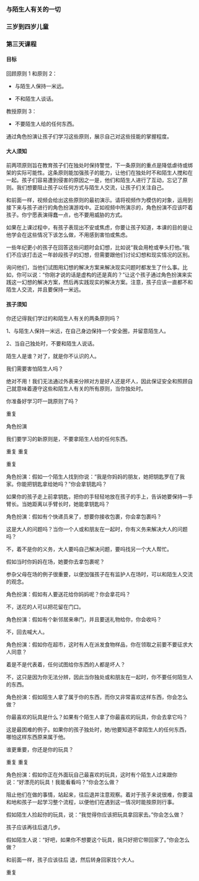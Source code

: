 ### 与陌生人有关的一切

### 三岁到四岁儿童

### 第三天课程

#### 目标

回顾原则 1 和原则 2：

* 与陌生人保持一米远。

* 不和陌生人谈话。

教授原则 3：

* 不要陌生人给的任何东西。

通过角色扮演让孩子们学习这些原则，展示自己对这些技能的掌握程度。

#### 大人须知

前两项原则旨在教育孩子们在独处时保持警觉，下一条原则的重点是降低虐待或绑架的实际可能性。这条原则能加强孩子的能力，让他们在独处时不和陌生人搅和在一起。孩子们容易遭到侵害的原因之一是，他们和陌生人进行了互动，忘记了原则。我们想要阻止孩子以任何方式与陌生人交流，让孩子们关注自己。

和前面一样，视频会给出这些原则的最初演示。请将视频作为模仿的对象，运用到接下来与孩子进行的角色扮演游戏中。正如视频中所演示的，角色扮演不应该吓着孩子。你宁愿表演得蠢一点，也不要用威胁的方式。

如果在上课过程中，有孩子表现出不安或焦虑，你要让孩子知道，本课的目的是让他学会在这些情况下该怎么做，不用感到害怕或焦虑。

一些年纪更小的孩子在回答这些问题时会幻想，比如说“我会用枪或拳头打他。”我们不应该打击这一年龄段孩子的幻想，但需要跟他们讨论幻想和现实情况的区别。

询问他们，当他们试图用幻想的解决方案来解决现实问题时都发生了什么事。比如，你可以说：“你刚才说的话是虚构的还是真的？”让这个孩子通过角色扮演来实践这一幻想的解决方案，然后再实践现实的解决方案。注意，孩子应该一直都不和陌生人交流，并且要保持一米远。

#### 孩子须知

你还记得我们学过的和陌生人有关的两条原则吗？

1、与陌生人保持一米远，在自己身边保持一个安全圈，并留意陌生人。

2、当自己独处时，不要和陌生人说话。

陌生人是谁？对了，就是你不认识的人。

我们需要害怕陌生人吗？

绝对不用！我们无法通过外表来分辨对方是好人还是坏人，因此保证安全和照顾自己就意味着遵守这些和陌生人有关的所有原则，当你独处时。

你准备好学习吓一跳原则了吗？

重复

角色扮演

我们要学习的新原则是，不要拿陌生人给的任何东西。

重复
重复

重复

角色扮演：假如一个陌生人找到你说：“我是你妈妈的朋友，她把钥匙罗在了我家。你能把钥匙拿给她吗？”你会拿钥匙吗？

如果你的孩子走上前拿钥匙，把你的手轻轻地放在孩子的手上，告诉她要保持一手臂长。当她距离以手臂长时，她能拿钥匙吗？

角色扮演：假如有个快递员来了，想要你接收包裹，你会拿包裹吗？

这是大人的问题吗？当你一个人或和朋友在一起时，你有义务来解决大人的问题吗？

不，着不是你的义务，大人要吗自己解决问题，要吗找另一个大人帮忙。

假如当时你妈妈在场，她要你去拿包裹呢？

参杂父母在场的例子很重要，以便加强孩子在有监护人在场时，可以和陌生人交流的观念。

角色扮演：假如有人要送花给你妈妈呢？你会拿花吗？

不，送花的人可以把花留在门口。

角色扮演：假如有个新邻居来串门，并且要送礼物给你，你会收吗？

不，回去喊大人。

角色扮演：假如你在超市，这时有人在派发食物样品，你在领取之前要不要征求大人同意？

着是不是代表着，任何试图给你东西的人都是坏人？

不，这只是因为你无法分辨，因此当你独处或和朋友在一起时，你不要任何陌生人的东西。

角色扮演：假如陌生人拿了属于你的东西，而你又非常喜欢这样东西，你会怎么做？

你最喜欢的玩具是什么？如果有个陌生人拿了你最喜欢的玩具，你会去拿它吗？

这是最困难的例子。如果你的孩子独处时，她/他要知道不拿陌生人的任何东西，哪怕这样东西原来属于他。

谁更重要，你还是你的玩具？

重复
重复

角色扮演：假如你正在外面玩自己最喜欢的玩具，这时有个陌生人过来跟你说：“好漂亮的玩具！我能看看吗？”你会怎么做？

阻止他们在做的事情，站起来，往后退并注意观察。着对于孩子来说很难，你要温和地和孩子一起学习整个流程，以便他们在遇到这一情况时能按原则行事。

假如陌生人捡起你的玩具，说：“我觉得你应该把玩具拿回家去。”你会怎么做？

孩子应该再往后退几步。

假如陌生人说：“好吧，如果你不想要这个玩具，我只好把它带回家了。”你会怎么做？

和前面一样，孩子应该往后 退，然后转身回家找个大人。

重复